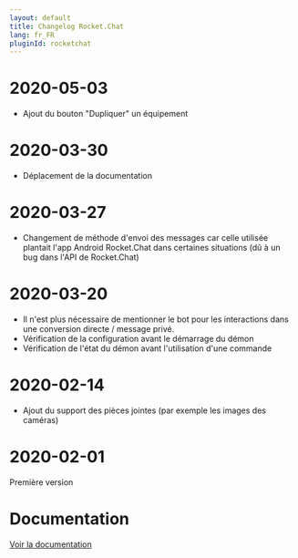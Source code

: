 ```yaml
---
layout: default
title: Changelog Rocket.Chat
lang: fr_FR
pluginId: rocketchat
---
```


# 2020-05-03

- Ajout du bouton "Dupliquer" un équipement

# 2020-03-30

- Déplacement de la documentation

# 2020-03-27

- Changement de méthode d'envoi des messages car celle utilisée plantait l'app Android Rocket.Chat dans certaines situations (dû à un bug dans l'API de Rocket.Chat)

# 2020-03-20

- Il n'est plus nécessaire de mentionner le bot pour les interactions dans une conversion directe / message privé.
- Vérification de la configuration avant le démarrage du démon
- Vérification de l'état du démon avant l'utilisation d'une commande

# 2020-02-14

- Ajout du support des pièces jointes (par exemple les images des caméras)

# 2020-02-01

Première version

# Documentation

[Voir la documentation]({{site.baseurl}}/{{page.pluginId}}/{{page.lang}})
